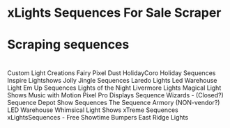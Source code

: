 # xLights Sequences For Sale Scraper
#
#
# Scraping sequences

#
Custom Light Creations
Fairy Pixel Dust
HolidayCoro
Holiday Sequences
Inspire Lightshows
Jolly Jingle Sequences
Laredo Lights
Led Warehouse
Light Em Up Sequences
Lights of the Night
Livermore Lights
Magical Light Shows
Music with Motion
Pixel Pro Displays
Sequence Wizards - (Closed?)
Sequence Depot
Show Sequences
The Sequence Armory (NON-vendor?)
LED Warehouse
Whimsical Light Shows
xTreme Sequences
xLightsSequences - Free
Showtime Bumpers
East Ridge Lights
